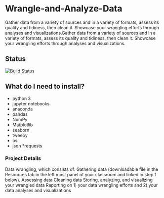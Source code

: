 # Wrangle-and-Analyze-Data
Gather data from a variety of sources and in a variety of formats, assess its quality and tidiness, then clean it. Showcase your wrangling efforts through analyses and visualizations.Gather data from a variety of sources and in a variety of formats, assess its quality and tidiness, then clean it. Showcase your wrangling efforts through analyses and visualizations.

##  Status
[![Build Status](https://img.shields.io/travis/twbs/bootstrap/v4-dev.svg)](https://github.com/superbido/fav-moviewebsite/edit/master/README.md)

## What do I need to install?
* python 3
* jupyter notebooks 
* anaconda
* pandas
* NumPy
* Matplotlib
* seaborn
* tweepy
* os
* json
*requests

### Project Details

Data wrangling, which consists of:
Gathering data (downloadable file in the Resources tab in the left most panel of your classroom and linked in step 1 below).
Assessing data
Cleaning data
Storing, analyzing, and visualizing your wrangled data
Reporting on 1) your data wrangling efforts and 2) your data analyses and visualizations
